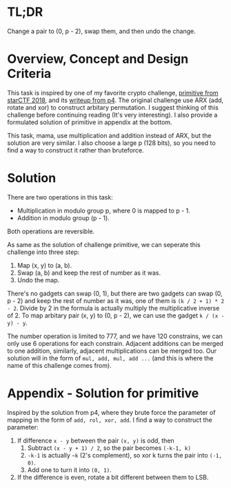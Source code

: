 # TL;DR
Change a pair to (0, p - 2), swap them, and then undo the change.


# Overview, Concept and Design Criteria
This task is inspired by one of my favorite crypto challenge, 
[primitive from starCTF 2018](https://github.com/sixstars/starctf2018/tree/master/crypto-primitive),
and its [writeup from p4](https://github.com/p4-team/ctf/tree/master/2018-04-21-starctf/primitive).
The original challenge use ARX (add, rotate and xor) to construct arbitary permutation.
I suggest thinking of this challenge before continuing reading (It's very interesting).
I also provide a formulated solution of primitive in appendix at the bottom.

This task, mama, use multiplication and addition instead of ARX,
but the solution are very similar.
I also choose a large p (128 bits), 
so you need to find a way to construct it rather than bruteforce.


# Solution
There are two operations in this task:
* Multiplication in modulo group p, where 0 is mapped to p - 1.
* Addition in modulo group (p - 1).

Both operations are reversible.

As same as the solution of challenge primitive, we can seperate this challenge into three step:
1. Map (x, y) to (a, b).
2. Swap (a, b) and keep the rest of number as it was.
3. Undo the map.

There's no gadgets can swap (0, 1),
but there are two gadgets can swap (0, p - 2) and keep the rest of number as it was,
one of them is `(k / 2 + 1) * 2 - 2`.
Divide by 2 in the formula is actually multiply the multiplicative inverse of 2.
To map arbitary pair (x, y) to (0, p - 2), we can use the gadget `k / (x - y) - y`.

The number operation is limited to 777, and we have 120 constrains,
we can only use 6 operations for each constrain.
Adjacent additions can be merged to one addition,
similarly, adjacent multiplications can be merged too.
Our solution will in the form of `mul, add, mul, add ...`
(and this is where the name of this challenge comes from).


# Appendix - Solution for primitive
Inspired by the solution from p4, where they brute force the parameter of mapping in the form of `add, rol, xor, add`.
I find a way to construct the parameter:
1. If difference `x - y` between the pair `(x, y)` is odd, then
    1. Subtract `(x - y + 1) / 2`, so the pair becomes `(-k-1, k)`
    2. `-k-1` is actually `~k` (2's complement), so xor k turns the pair into `(-1, 0)`.
    3. Add one to turn it into `(0, 1)`.
2. If the difference is even, rotate a bit different between them to LSB.

